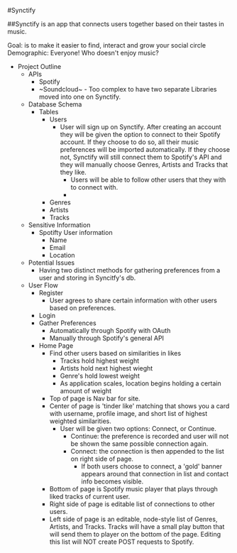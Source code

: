 #Synctify

##Synctify is an app that connects users together based on their tastes in music.

Goal: is to make it easier to find, interact and grow your social circle 
Demographic: Everyone! Who doesn't enjoy music?


- Project Outline
     - APIs
        - Spotify
        - ~Soundcloud~ - Too complex to have two separate Libraries moved into one on Synctify.
    - Database Schema
        - Tables
            - Users
                - User will sign up on Synctify. After creating an account they will be given the option to connect to their Spotify account. If they choose to do so, all their music preferences will be imported automatically. If they choose not, Synctify will still connect them to Spotify's API and they will manually choose Genres, Artists and Tracks that they like.
                    - Users will be able to follow other users that they with to connect with.
                    - 
            - Genres
            - Artists
            - Tracks
    - Sensitive Information
        - Spotifty User information
            - Name
            - Email
            - Location
    - Potential Issues
        - Having two distinct methods for gathering preferences from a user and storing in Syncitfy's db. 
    - User Flow
        - Register
            - User agrees to share certain information with other users based on preferences.
        - Login
        - Gather Preferences
            - Automatically through Spotify with OAuth
            - Manually through Spotify's general API
        - Home Page
            - Find other users based on similarities in likes
                - Tracks hold highest weight
                - Artists hold next highest wieght
                - Genre's hold lowest weight
                - As application scales, location begins holding a certain amount of weight
            - Top of page is Nav bar for site.
            - Center of page is 'tinder like' matching that shows you a card with username, profile image, and short list of highest weighted similarities.
                - User will be given two options: Connect, or Continue.
                    - Continue: the preference is recorded and user will not be shown the same possible connection again.
                    - Connect: the connection is then appended to the list on right side of page.
                        - If both users choose to connect, a 'gold' banner appears around that connection in list and contact info becomes visible.
            - Bottom of page is Spotify music player that plays through liked tracks of current user.
            - Right side of page is editable list of connections to other users.
            - Left side of page is an editable, node-style list of Genres, Artists, and Tracks. Tracks will have a small play button that will send them to player on the bottom of the page. Editing this list will NOT create POST requests to Spotify. 

        
   
    


